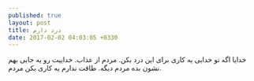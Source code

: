 ```yaml
---
published: true
layout: post
title: درد دارم
date: 2017-02-02 04:03:05 +0330
---
```


خدایا اگه تو خدایی یه کاری برای این درد بکن. مردم از عذاب. خداییت رو یه جایی بهم نشون بده مردم دیگه. طاقت ندارم یه کاری بکن مردم.
